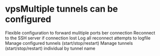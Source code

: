 # vpsMultiple tunnels can be configured
Flexible configuration to forward mulitiple ports ber connection
Reconnect to the SSH server if connection lost
Log all reconnect attempts to logfile
Manage configured tunnels (start/stop/restart)
Manage tunnels (start/stop/restart) individual by tunnel name
